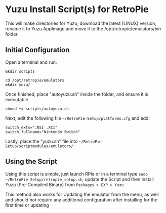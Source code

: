# Yuzu Install Script(s) for RetroPie

This will make directories for Yuzu, download the latest (LINUX) version, rename it to Yuzu.AppImage and move it to the /opt/retropie/emulators/bin folder.

## Initial Configuration
Open a terminal and run:
```
mkdir scripts

cd /opt/retropie/emulators
mkdir yuzu/
```
Once finished, place "autoyuzu.sh" inside the folder, and ensure it is executable
```
chmod +x scripts/autoyuzu.sh
```

Next, edit the following file `~/RetroPie-Setup/platforms.cfg` and add:

```
switch_exts=".NSI .XCI"
switch_fullname="Nintendo Switch"
```

Lastly, place the "yuzu.sh" file into `~/RetroPie-Setup/scriptmodules/emulators/`

## Using the Script

Using this script is simple, just launch RPie or in a terminal type `sudo ~/RetroPie-Setup/retropie_setup.sh`, update the Script and then install Yuzu (Pre-Compiled Binary) from `Packages > EXP > Yuzu`

This method also works for Updating the emulator from the menu, as well and should not require any additional configuration after installing for the first time or updating
